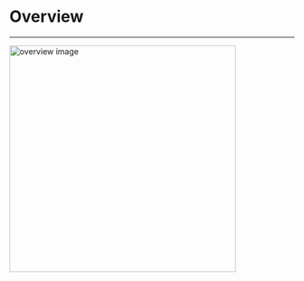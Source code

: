 # Overview
-----------

<img src="images/overview.png" alt="overview image" width="400" height="400">
